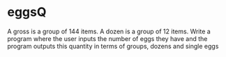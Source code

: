 eggsQ
=====

A gross is a group of 144 items. A dozen is a group of 12 items. Write a program where the user inputs the number of eggs they have and the program outputs this quantity in terms of groups, dozens and single eggs
